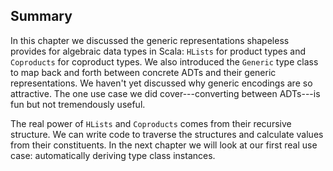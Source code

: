 ## Summary

In this chapter we discussed the generic representations
shapeless provides for algebraic data types in Scala:
`HLists` for product types and `Coproducts` for coproduct types.
We also introduced the `Generic` type class
to map back and forth between concrete ADTs and their generic representations.
We haven't yet discussed why generic encodings are so attractive.
The one use case we did cover---converting between ADTs---is
fun but not tremendously useful.

The real power of `HLists` and `Coproducts` comes from their recursive structure.
We can write code to traverse the structures
and calculate values from their constituents.
In the next chapter we will look at our first real use case:
automatically deriving type class instances.
